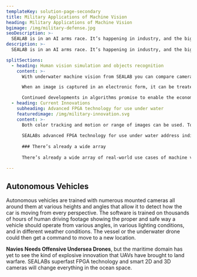 ```yaml
---
templateKey: solution-page-secondary
title: Military Applications of Machine Vision
heading: Military Applications of Machine Vision
bgimage: /img/military-defense.jpg
seoDescription: >-
  SEALAB is in an AI arms race. It’s happening in industry, and the big five Internet companies are pursuing this heavily.
description: >-
  SEALAB is in an AI arms race. It’s happening in industry, and the big five Internet companies are pursuing this heavily.

splitSections:
  - heading: Human vision simulation and objects recognition
    content: >-
      With underwater machine vision from SEALAB you can compare camera images with photographic databases. In each case, human operators — not machines — make final judgments before anyone takes action.

      When an image is captured in an electronic form, it can be treated as a piece of data. Machine vision techniques use this data to simulate human vision by recognizing objects within the image and by interpreting aspects of the scene. The raw image is now commonly captured in a purely digital form using Charge Coupled Devices. But high-end cameras in 2D and 3D from SEALAB where images and video will be digitally captured through frame-grabbing techniques, will play the key role.

      Continued developments in algorithms promise to enable the economical use of machine vision in newer applications. The latest algorithms are expected to provide robust geometric pattern-matching with several degrees of freedom, compensate for extreme illumination and perform 3D analysis of complex shapes.
  - heading: Current Innovations
    subheading: Advanced FPGA technology for use under water
    featuredimage: /img/military-innovation.svg
    content: >-
      Both color tracking and motion or range of images can be used. To have robotic vision, we need to combine those techniques to use the appropriate one at appropriate times. 
      
      SEALABs advanced FPGA technology for use under water address individual pixels rather than needing the whole frame. If there is something coming at you, you don't necessarily have to look at the whole thing, just that object. Addressing individual pixels also allows you to have much faster algorithms.
      
      ### There’s already a wide array
      
      There’s already a wide array of real-world use cases of machine vision in the military above surface. But to deliver AI solutions under water, we need smart cameras. There’s a wide breadth of current and near-term military applications where machine vision can be uses under water, i.e. surveillance, Autonomous Vehicles and Automation and Robotics. Smart 2D and 3D cameras from SEALAB in combination with AI flags vessels and people, as well as tracks objects of interest, for human analyst attention. The objects within the footage would have been labeled as what we know the objects to be, such as a vessel, a weapon, or a person. This labeled footage would then be run through the software’s machine learning algorithm. This would have trained the algorithm to discern the sequences and patterns of 1’s and 0’s that, to the human eye, form the video of a strategically relevant combat zone as displayed in drone surveillance footage. The algorithm behind the software would then be able to determine the contents of the footage and identify any anomalies or strategically relevant objects it has been trained to flag. The system then alerts a human operator in some unknown fashion and highlights the flagged objects within the video display. Next steps will be developing algorithms to determine risks in humans.

---
```



## Autonomous Vehicles

Autonomous vehicles are trained with numerous mounted cameras all around them at various heights and angles that allow it to detect how the car is moving from every perspective. The software is trained on thousands of hours of human driving footage showing the proper and safe way a vehicle should operate from various angles, in various lighting conditions, and in different weather conditions. The vessel or the underwater drone could then get a command to move to a new location. 

**Navies Needs Offensive Undersea Drones**, but the maritime domain has yet to see the kind of explosive innovation that UAVs have brought to land warfare. SEALABs superfast FPGA technology and smart 2D and 3D cameras will change everything in the ocean space.

